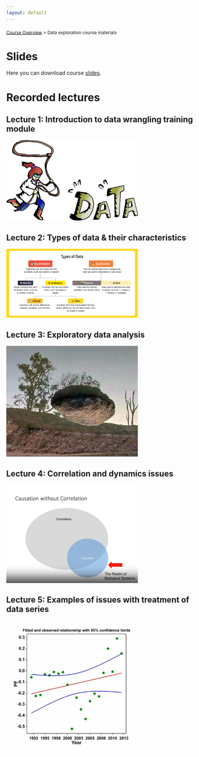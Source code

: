 ```yaml
---
layout: default
---
```


<sub>[Course Overview](index.md) \> Data exploration course materials</sub>

# Slides

Here you can download course [slides](./slides/dataExploration.pdf).

# Recorded lectures

## Lecture 1: Introduction to data wrangling training module

<a href="https://youtu.be/IBS0rmMxPRQ"> <img src="./images/dataWrangling.png" alt="Qries" width="350"/> </a>

## Lecture 2: Types of data & their characteristics

<a href="https://youtu.be/IBS0rmMxPRQ"> <img src="./images/dataTypes.png" alt="Qries" width="350"/> </a>

## Lecture 3: Exploratory data analysis

<a href="https://youtu.be/IBS0rmMxPRQ"> <img src="./images/eda.jpg" alt="Qries" width="350"/> </a>

## Lecture 4: Correlation and dynamics issues

<a href="https://youtu.be/IBS0rmMxPRQ"> <img src="./images/correlation.png" alt="Qries" width="350"/> </a>

## Lecture 5: Examples of issues with treatment of data series

<a href="https://youtu.be/IBS0rmMxPRQ"> <img src="./images/examples.jpg" alt="Qries" width="350"/> </a>

<br/>
